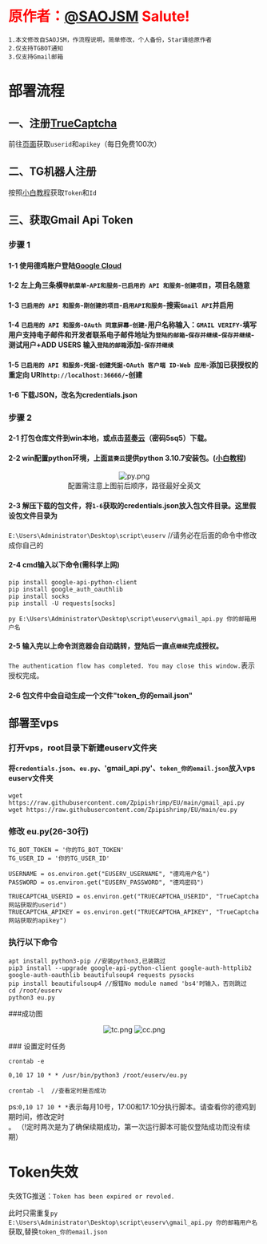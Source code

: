 # <font color=Red>原作者：[@SAOJSM](https://github.com/SAOJSM/EU_CHICK_EXTEND_CHT)  Salute!</font>
  	1.本文修改自SAOJSM，作流程说明，简单修改，个人备份，Star请给原作者
  	2.仅支持TGBOT通知
  	3.仅支持Gmail邮箱

# 部署流程

## 一、注册[TrueCaptcha](https://truecaptcha.org/)
前往[页面](https://truecaptcha.org/profile.html)获取`userid`和`apikey`（每日免费100次）

## 二、TG机器人注册
按照[小白教程](https://www.haianet.cn/334.html)获取`Token`和`Id`

## 三、获取Gmail Api Token
### 步骤 1
#### 1-1 使用德鸡账户登陆[Google Cloud](https://console.cloud.google.com/)
#### 1-2 左上角三条横`导航菜单`-`API和服务`-`已启用的 API 和服务`-`创建项目`，项目名随意
#### 1-3 `已启用的 API 和服务`-`刚创建的项目`-`启用API和服务`-搜索`Gmail API`并启用
#### 1-4 `已启用的 API 和服务`-`OAuth 同意屏幕`-`创建`-用户名称输入：`GMAIL VERIFY`-填写用户支持电子邮件和开发者联系电子邮件地址为`登陆的邮箱`-`保存并继续`-`保存并继续`-测试用户+ADD USERS 输入`登陆的邮箱`添加-`保存并继续`
#### 1-5 `已启用的 API 和服务`-`凭据-创建凭据-OAuth 客户端 ID-Web 应用`-添加已获授权的重定向 URI`http://localhost:36666/`-创建
#### 1-6 下载JSON，改名为credentials.json

### 步骤 2
#### 2-1 打包仓库文件到win本地，或点击[蓝奏云](https://wwk.lanzoul.com/b01k3s80b)（密码5sq5）下载。
#### 2-2 win配置python环境，上面`蓝奏云`提供python 3.10.7安装包。([小白教程](https://blog.csdn.net/weixin_43831559/article/details/121911854))
<center>

![py.png](https://s2.loli.net/2022/11/12/PmqVFTIkibHUzhZ.png)<br>
配置需注意上图前后顺序，路径最好全英文
</center>

#### 2-3 解压下载的包文件，将`1-6`获取的credentials.json放入包文件目录。这里假设包文件目录为
`E:\Users\Administrator\Desktop\script\euserv`  //请务必在后面的命令中修改成你自己的
#### 2-4 cmd输入以下命令(需科学上网)
```
pip install google-api-python-client
pip install google_auth_oauthlib
pip install socks
pip install -U requests[socks]
```
```
py E:\Users\Administrator\Desktop\script\euserv\gmail_api.py 你的邮箱用户名
```
#### 2-5 输入完以上命令浏览器会自动跳转，登陆后一直点`继续`完成授权。
`The authentication flow has completed. You may close this window.`表示授权完成。
#### 2-6 包文件中会自动生成一个文件"token_你的email.json"

## 部署至vps
### 打开vps，root目录下新建euserv文件夹
#### 将`credentials.json`、`eu.py`、'gmail_api.py'、`token_你的email.json`放入vps euserv文件夹
```
wget https://raw.githubusercontent.com/Zpipishrimp/EU/main/gmail_api.py
wget https://raw.githubusercontent.com/Zpipishrimp/EU/main/eu.py
```

### 修改 eu.py(26-30行)
```
TG_BOT_TOKEN = '你的TG_BOT_TOKEN'
TG_USER_ID = '你的TG_USER_ID'

USERNAME = os.environ.get("EUSERV_USERNAME", "德鸡用户名")  
PASSWORD = os.environ.get("EUSERV_PASSWORD", "德鸡密码") 

TRUECAPTCHA_USERID = os.environ.get("TRUECAPTCHA_USERID", "TrueCaptcha网站获取的userid")
TRUECAPTCHA_APIKEY = os.environ.get("TRUECAPTCHA_APIKEY", "TrueCaptcha网站获取的apikey")
```
### 执行以下命令
```
apt install python3-pip //安装python3,已装跳过
pip3 install --upgrade google-api-python-client google-auth-httplib2 google-auth-oauthlib beautifulsoup4 requests pysocks
pip install beautifulsoup4 //报错No module named 'bs4'时输入，否则跳过
cd /root/euserv
python3 eu.py
```
###成功图
<center>

![tc.png](https://s2.loli.net/2022/11/13/7vZgEBMUAzbSJea.png)
![cc.png](https://s2.loli.net/2022/11/13/aEdLKjcS5C7bpZf.png)
</center>
### 设置定时任务

```
crontab -e 

0,10 17 10 * * /usr/bin/python3 /root/euserv/eu.py

crontab -l  //查看定时是否成功
```
ps:`0,10 17 10 * *`表示每月10号，17:00和17:10分执行脚本。请查看你的德鸡到期时间，修改定时<br>。
（!定时两次是为了确保续期成功，第一次运行脚本可能仅登陆成功而没有续期）

# Token失效
失效TG推送：`Token has been expired or revoled.`

此时只需重复`py E:\Users\Administrator\Desktop\script\euserv\gmail_api.py 你的邮箱用户名`获取,替换`token_你的email.json`
